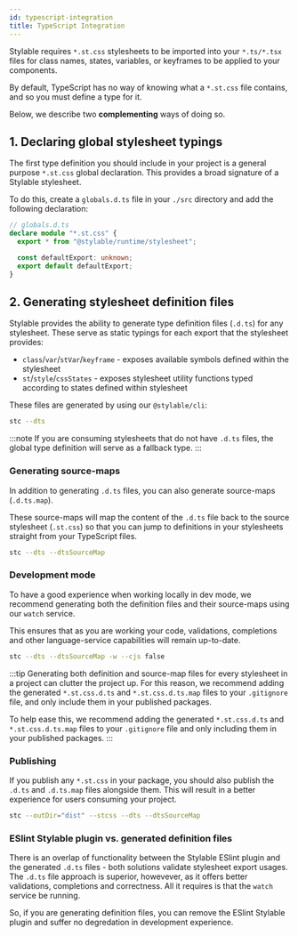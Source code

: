 ```yaml
---
id: typescript-integration
title: TypeScript Integration
---
```


Stylable requires `*.st.css` stylesheets to be imported into your `*.ts/*.tsx` files for class names, states, variables, or keyframes to be applied to your components.

By default, TypeScript has no way of knowing what a `*.st.css` file contains, and so you must define a type for it.

Below, we describe two **complementing** ways of doing so.

## 1. Declaring global stylesheet typings

The first type definition you should include in your project is a general purpose `*.st.css` global declaration. This provides a broad signature of a Stylable stylesheet.

To do this, create a `globals.d.ts` file in your `./src` directory and add the following declaration:

```ts
// globals.d.ts
declare module "*.st.css" {
  export * from "@stylable/runtime/stylesheet";

  const defaultExport: unknown;
  export default defaultExport;
}
```

## 2. Generating stylesheet definition files

Stylable provides the ability to generate type definition files (`.d.ts`) for any stylesheet. These serve as static typings for each export that the stylesheet provides:

- `class`/`var`/`stVar`/`keyframe` - exposes available symbols defined within the stylesheet
- `st`/`style`/`cssStates` - exposes stylesheet utility functions typed according to states defined within stylesheet

These files are generated by using our `@stylable/cli`:

```sh
stc --dts
```

:::note
If you are consuming stylesheets that do not have `.d.ts` files, the global type definition will serve as a fallback type.
:::

### Generating source-maps

In addition to generating `.d.ts` files, you can also generate source-maps (`.d.ts.map`).

These source-maps will map the content of the `.d.ts` file back to the source stylesheet (`.st.css`) so that you can jump to definitions in your stylesheets straight from your TypeScript files.

```sh
stc --dts --dtsSourceMap
```

### Development mode

To have a good experience when working locally in dev mode, we recommend generating both the definition files and their source-maps using our `watch` service.

This ensures that as you are working your code, validations, completions and other language-service capabilities will remain up-to-date.

```sh
stc --dts --dtsSourceMap -w --cjs false
```

:::tip
Generating both definition and source-map files for every stylesheet in a project can clutter the project up. For this reason, we recommend adding the generated `*.st.css.d.ts` and `*.st.css.d.ts.map` files to your `.gitignore` file, and only include them in your published packages.

To help ease this, we recommend adding the generated `*.st.css.d.ts` and `*.st.css.d.ts.map` files to your `.gitignore` file and only including them in your published packages.
:::

### Publishing

If you publish any `*.st.css` in your package, you should also publish the `.d.ts` and `.d.ts.map` files alongside them. This will result in a better experience for users consuming your project.

```sh
stc --outDir="dist" --stcss --dts --dtsSourceMap
```

### ESlint Stylable plugin vs. generated definition files

There is an overlap of functionality between the Stylable ESlint plugin and the generated `.d.ts` files - both solutions validate stylesheet export usages. The `.d.ts` file approach is superior, howevever, as it offers better validations, completions and correctness. All it requires is that the `watch` service be running.


So, if you are generating definition files, you can remove the ESlint Stylable plugin and suffer no degredation in development experience.
